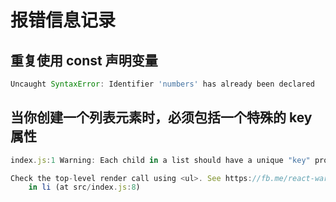 # 报错信息记录

## 重复使用 const 声明变量

```js
Uncaught SyntaxError: Identifier 'numbers' has already been declared
```

## 当你创建一个列表元素时，必须包括一个特殊的 key 属性

```js
index.js:1 Warning: Each child in a list should have a unique "key" prop.

Check the top-level render call using <ul>. See https://fb.me/react-warning-keys for more information.
    in li (at src/index.js:8)
```
